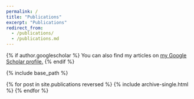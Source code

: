 ```yaml
---
permalink: /
title: "Publications"
excerpt: "Publications"
redirect_from: 
  - /publications/
  - /publications.md
---
```




{% if author.googlescholar %}
  You can also find my articles on <u><a href="{{author.googlescholar}}">my Google Scholar profile</a>.</u>
{% endif %}

{% include base_path %}

{% for post in site.publications reversed %}
  {% include archive-single.html %}
{% endfor %}
